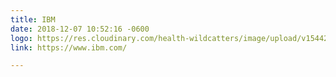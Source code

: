 ```yaml
---
title: IBM
date: 2018-12-07 10:52:16 -0600
logo: https://res.cloudinary.com/health-wildcatters/image/upload/v1544201819/2000px-IBM_logo.svg.png
link: https://www.ibm.com/

---
```

